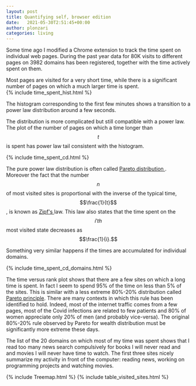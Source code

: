 ```yaml
---
layout: post
title: Quantifying self, browser edition
date:   2021-05-30T2:51:45+00:00
author: plonzari
categories: living
---
```


Some time ago I modified a Chrome extension to track the time spent on individual web pages.
During the past year data for 80K visits to different pages on 3982 domains has been registered, 
together with the time actively spent on them.

<!--more-->

Most pages are visited for a very short time, while there is a significant number of pages on which 
a much larger time is spent.  
{% include time_spent_hist.html %}

The histogram corresponding to the first few minutes shows a transition to a power law distribution 
around a few seconds.  

The distribution is more complicated but still compatible with a power law. The plot of the 
number of pages on which a time longer than $$t$$ is spent has power law tail consistent with
the histogram.

{% include time_spent_cd.html %}

The pure power law distribution is often called 
<a href="https://en.wikipedia.org/wiki/Pareto_distribution"> Pareto 
distribution </a>. Moreover the fact that  the number $$n$$ of most visited sites is proportional with
the inverse of the typical time,
$$\frac{1}{t}$$,  is known as <a href="https://en.wikipedia.org/wiki/Zipf's_law"> Zipf's </a> law.
This law also states that the time spent on the  $$i'th$$ most visited state decreases as $$\frac{1}{i}.$$

Something very similar happens if the times are accumulated for individual domains.

{% include time_spent_cd_domains.html %}




The time versus rank plot shows that there are a few sites on which a long time is spent. In fact I seem 
 to spend 95% of the time on less than 5% of the sites. This is similar with a less extreme 80%-20% 
 distribution called 
 <a href="https://en.wikipedia.org/wiki/Pareto_principle"> Pareto principle</a>. There are many 
 contexts in which this rule has been identified to hold. Indeed, most of the internet traffic 
 comes from a few pages, most of the Covid infections are related to few patients and 80% of 
 women appreciate only 20% of men (and probably vice-versa). The original 80%-20% rule observed by 
 Pareto for wealth distribution must be significantly more extreme these days. 
 
The list of the 20 domains on which  most of my time was spent shows that  I read too many news 
  search  compulsively for books I will never read and   and movies I will never have time to watch. 
  The first three sites nicely summarize my activity in front of the computer: reading news, 
  working on programming projects and watching movies.
    
  {% include Treemap.html %}
  {% include table_visited_sites.html %}
